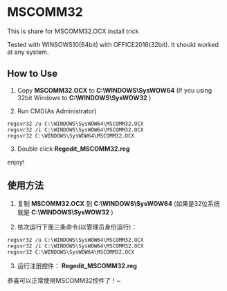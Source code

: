 # MSCOMM32
This is share for MSCOMM32.OCX install trick

Tested with WINSOWS10(64bit) with OFFICE2016(32bit). It should worked at any system.

## How to Use
1. Copy **MSCOMM32.OCX** to **C:\WINDOWS\SysWOW64** (If you using 32bit Windows to **C:\WINDOWS\SysWOW32** ) 

2. Run CMD(As Administrator)
```
regsvr32 /u C:\WINDOWS\SysWOW64\MSCOMM32.OCX
regsvr32 /i C:\WINDOWS\SysWOW64\MSCOMM32.OCX
regsvr32 C:\WINDOWS\SysWOW64\MSCOMM32.OCX
```

3. Double click **Regedit_MSCOMM32.reg**

enjoy!

## 使用方法
1. 复制 **MSCOMM32.OCX** 到 **C:\WINDOWS\SysWOW64** (如果是32位系统就是 **C:\WINDOWS\SysWOW32** )

2. 依次运行下面三条命令(以管理员身份运行)：
```
regsvr32 /u C:\WINDOWS\SysWOW64\MSCOMM32.OCX
regsvr32 /i C:\WINDOWS\SysWOW64\MSCOMM32.OCX
regsvr32 C:\WINDOWS\SysWOW64\MSCOMM32.OCX
```

3. 运行注册控件：
**Regedit_MSCOMM32.reg**

恭喜可以正常使用MSCOMM32控件了！~
